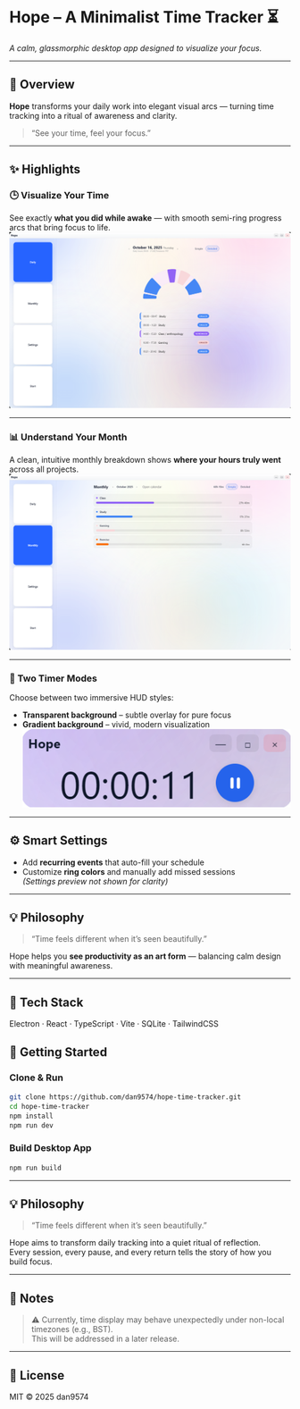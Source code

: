 # Hope – A Minimalist Time Tracker ⏳  
*A calm, glassmorphic desktop app designed to visualize your focus.*

---

## 🌟 Overview
**Hope** transforms your daily work into elegant visual arcs — turning time tracking into a ritual of awareness and clarity.

> “See your time, feel your focus.”

---

## ✨ Highlights

### 🕒 Visualize Your Time
See exactly **what you did while awake** — with smooth semi-ring progress arcs that bring focus to life.  
![Daily](docs/daily.png)

---

### 📊 Understand Your Month
A clean, intuitive monthly breakdown shows **where your hours truly went** across all projects.  
![Monthly](docs/monthly.png)

---

### 🎨 Two Timer Modes
Choose between two immersive HUD styles:  
- **Transparent background** – subtle overlay for pure focus  
- **Gradient background** – vivid, modern visualization  
![RunHUD](docs/runhud2.png)

---

## ⚙️ Smart Settings
- Add **recurring events** that auto-fill your schedule  
- Customize **ring colors** and manually add missed sessions  
*(Settings preview not shown for clarity)*

---

## 💡 Philosophy
> “Time feels different when it’s seen beautifully.”  

Hope helps you **see productivity as an art form** — balancing calm design with meaningful awareness.

---

## 🧠 Tech Stack
Electron · React · TypeScript · Vite · SQLite · TailwindCSS  
## 🚀 Getting Started

### Clone & Run
```bash
git clone https://github.com/dan9574/hope-time-tracker.git
cd hope-time-tracker
npm install
npm run dev
```

### Build Desktop App
```bash
npm run build
```

---

## 💡 Philosophy
> “Time feels different when it’s seen beautifully.”  

Hope aims to transform daily tracking into a quiet ritual of reflection.  
Every session, every pause, and every return tells the story of how you build focus.

---

## 🧭 Notes
> ⚠️ Currently, time display may behave unexpectedly under non-local timezones (e.g., BST).  
> This will be addressed in a later release.  
---

## 📄 License
MIT © 2025 dan9574
